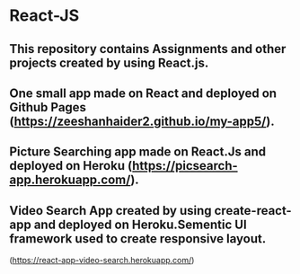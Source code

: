 # React-JS
## This repository contains Assignments and other projects created by using React.js.

## One small app made on React and deployed on Github Pages (https://zeeshanhaider2.github.io/my-app5/).

## Picture Searching app made on React.Js and deployed on Heroku (https://picsearch-app.herokuapp.com/).

## Video Search App created by using create-react-app and deployed on Heroku.Sementic UI framework used to create responsive layout.
(https://react-app-video-search.herokuapp.com/)
